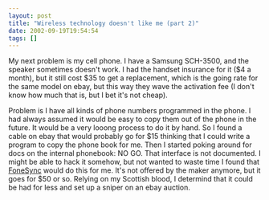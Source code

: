 ```yaml
---
layout: post
title: "Wireless technology doesn't like me (part 2)"
date: 2002-09-19T19:54:54
tags: []
---
```


My next problem is my cell phone. I have a Samsung SCH-3500, and the speaker sometimes doesn't work. I had the handset insurance for it ($4 a month), but it still cost $35 to get a replacement, which is the going rate for the same model on ebay, but this way they wave the activation fee (I don't know how much that is, but I bet it's not cheap).

Problem is I have all kinds of phone numbers programmed in the phone. I had always assumed it would be easy to copy them out of the phone in the future. It would be a very looong process to do it by hand. So I found a cable on ebay that would probably go for $15 thinking that I could write a program to copy the phone book for me. Then I started poking around for docs on the internal phonebook: NO GO. That interface is not documented. I might be able to hack it somehow, but not wanted to waste time I found that [FoneSync][1] would do this for me. It's not offered by the maker anymore, but it goes for $50 or so. Relying on my Scottish blood, I determind that it could be had for less and set up a sniper on an ebay auction.

   [1]: http://www.fonesync.com/
